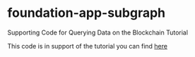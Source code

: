 # foundation-app-subgraph
Supporting Code for Querying Data on the Blockchain Tutorial

This code is in support of the tutorial you can find [here](https://www.youtube.com/watch?v=cQx6ig3mp1U)
